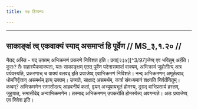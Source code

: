 ```yaml
---
title: १७ टिप्पन्यः

---
```


[^3/95]: Tait.S. 2.6.1.4

[^3/96]: Vgl. MS 3.1.8

____________________________________________


## साकाङ्क्षं त्व् एकवाक्यं स्याद् असमाप्तं हि पूर्वेण // MS_३,१.२० //

नैतद् अस्ति - यद् उक्तम् अभिक्रमणं प्रकरणे निविशत इति। प्रया[२३४][^3/97]जेष्व् एव भवितुम् अर्हति। कुतः? तैः सहास्यैकवाक्यता, यतः साकाङ्क्षम् एतत् पूर्वेण पदेनासमाप्तं वाक्यम्, अभिक्रामं जुहोतीत्य् अत्र पर्यवस्यति, प्रकरणाच् च वाक्यं बलवद् इति प्रयाजेष्व् एवाभिक्रमणं निविशते। नन्व् अभिक्रमणम् अमूर्तत्वाद् धोमनिर्वृत्ताव् असमर्थम् इत्य् उक्तम्। उच्यते, साक्षाद् असमर्थम्, कर्त्रा संबध्यमानं शक्ष्यति निर्वर्तयितुम्। कथम्? अभिक्रमणेन समासीदत्य् आहवनीयं कर्ता, द्वयम् अभ्युपायभूतं होमस्य, दूराद् वाभिप्रसार्य हस्तम्, जुहुयात्, समासीदेद् अन्वाभिक्रमणेन। तस्माद् अभिक्रमणम् उपकरोति होमस्येत्य् अवगम्यते। अतः प्रयाजेष्व् एव निवेश इति।
